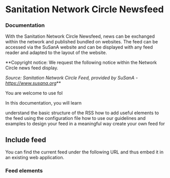 # Sanitation Network Circle Newsfeed
### Documentation

With the Sanitation Network Circle Newsfeed, news can be exchanged within the network and published bundled on websites. The feed can be accessed via the SuSanA website and can be displayed with any feed reader and adapted to the layout of the website.

**Copyright notice: 
We request the following notice within the Network Circle news feed display. 

_Source: Sanitation Network Circle Feed, provided by SuSanA - https://www.susana.org_**

You are welcome to use fol

In this documentation, you will learn

understand the basic structure of the RSS
how to add useful elements to the feed using the configuration file
how to use our guidelines and examples to design your feed in a meaningful way
create your own feed for



## Include feed

You can find the current feed under the following URL and thus embed it in an existing web application.

### Feed elements
